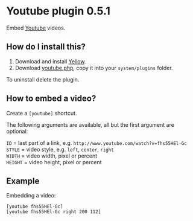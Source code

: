 Youtube plugin 0.5.1
====================
Embed [Youtube](http://www.youtube.com) videos.

How do I install this?
----------------------
1. Download and install [Yellow](https://github.com/datenstrom/yellow/).  
2. Download [youtube.php](youtube.php?raw=true), copy it into your `system/plugins` folder.  

To uninstall delete the plugin.

How to embed a video?
---------------------
Create a `[youtube]` shortcut. 

The following arguments are available, all but the first argument are optional:
 
`ID` = last part of a link, e.g. `http://www.youtube.com/watch?v=fhs55HEl-Gc`  
`STYLE` = video style, e.g. `left`, `center`, `right`  
`WIDTH` = video width, pixel or percent  
`HEIGHT` = video height, pixel or percent   
 
Example
-------
Embedding a video:

    [youtube fhs55HEl-Gc]
    [youtube fhs55HEl-Gc right 200 112]